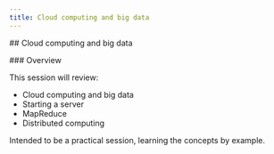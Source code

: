 ```yaml
---
title: Cloud computing and big data
---
```


## Cloud computing and big data

### Overview

This session will review:

- Cloud computing and big data  
- Starting a server  
- MapReduce   
- Distributed computing  

Intended to be a practical session, learning the concepts by example.

<!-- 

Docker and Vagrant



-->